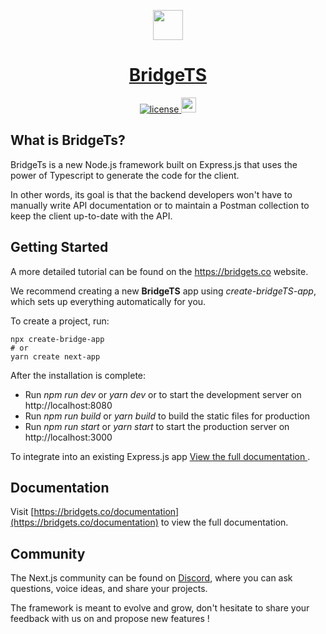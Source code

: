 <p align="center">
  <a href="https://bridgets.co">
    <img src="http://bridgets.co/asses/logo-short.svg" height="48" />
    <h1 align="center">BridgeTS</h1>
  </a>
</p>

<p align="center">
  <a aria-label="License" href="">
    <img alt="license" src="http://bridgets.co/assets/license.svg" />
  </a>
  <a aria-label="Join the community on Discord" height="24" href="https://discord.gg/8TjNYgKuta">
    <img alt="community" src="http://bridgets.co/assets/community.svg" height="24" />
  </a>
</p>

## What is BridgeTs?

BridgeTs is a new Node.js framework built on Express.js that uses the power of Typescript to generate the code for the client. 

In other words, its goal is that the backend developers won't have to manually write API documentation or to maintain a Postman collection to keep the client up-to-date with the API.

## Getting Started

A more detailed tutorial can be found on the <a href="https://bridgets.co"> https://bridgets.co </a> website. 

We recommend creating a new **BridgeTS** app using *create-bridgeTS-app*, which sets up everything automatically for you. 

To create a project, run:

```
npx create-bridge-app
# or
yarn create next-app
```

After the installation is complete:
- Run *npm run dev* or *yarn dev* or to start the development server on http://localhost:8080
- Run *npm run build* or *yarn build* to build the static files for production
- Run *npm run start* or *yarn start* to start the production server on http://localhost:3000


To integrate into an existing Express.js app <a href=""> View the full documentation </a>.


## Documentation

Visit [https://bridgets.co/documentation](https://bridgets.co/documentation) to view the full documentation.

## Community

The Next.js community can be found on [Discord](https://discord.gg/8TjNYgKuta), where you can ask questions, voice ideas, and share your projects.

The framework is meant to evolve and grow, don't hesitate to share your feedback with us on and propose new features !
